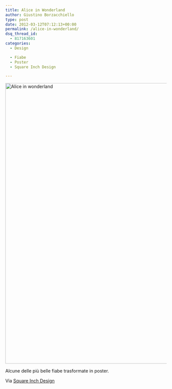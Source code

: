 ```yaml
---
title: Alice in Wonderland
author: Giustino Borzacchiello
type: post
date: 2012-03-12T07:12:13+00:00
permalink: /alice-in-wonderland/
dsq_thread_id:
  - 817163601
categories:
  - Design

  - Fiabe
  - Poster
  - Square Inch Design

---
```

[<img src="https://i2.wp.com/giustino.blog/wp-content/uploads/2012/03/alice.png?resize=600%2C877" alt="Alice in wonderland" title="Alice in Wonderland" width="600" height="877" class="aligncenter size-full wp-image-644" data-recalc-dims="1" />][1]

Alcune delle più belle fiabe trasformate in poster.

Via [Square Inch Design][2]

 [1]: https://i2.wp.com/giustino.blog/wp-content/uploads/2012/03/alice.png
 [2]: http://www.squareinchdesign.com/alice-in-wonderland/